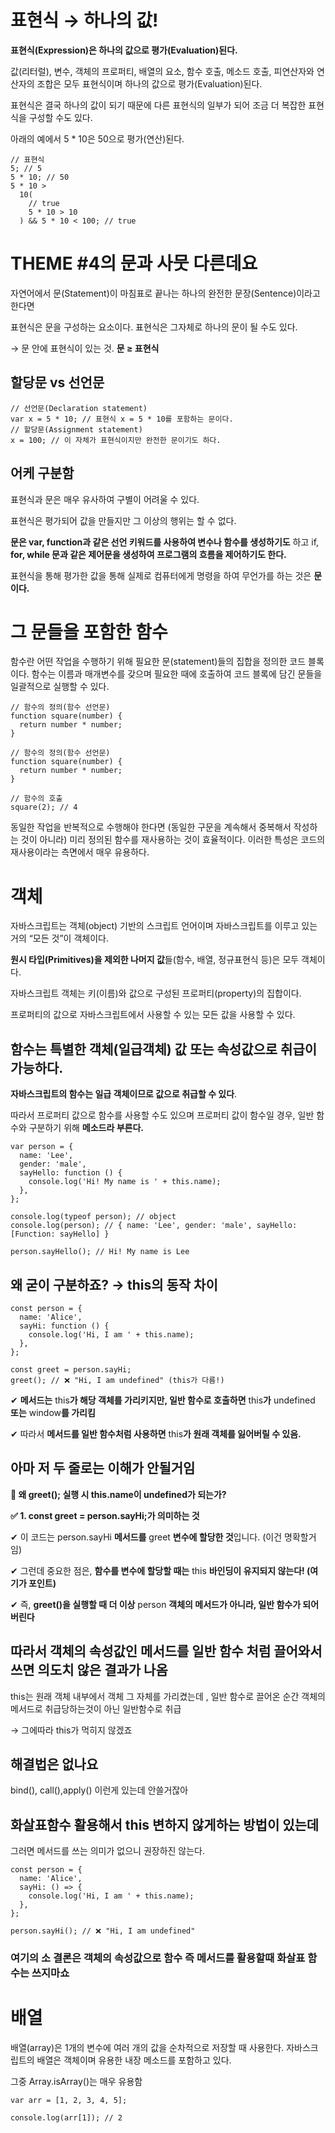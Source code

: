 # **표현식 → 하나의 값!**

**표현식(Expression)은 하나의 값으로 평가(Evaluation)된다.**

값(리터럴), 변수, 객체의 프로퍼티, 배열의 요소, 함수 호출, 메소드 호출, 피연산자와 연산자의 조합은 모두 표현식이며 하나의 값으로 평가(Evaluation)된다.

표현식은 결국 하나의 값이 되기 때문에 다른 표현식의 일부가 되어 조금 더 복잡한 표현식을 구성할 수도 있다.

아래의 예에서 5 \* 10은 50으로 평가(연산)된다.

```tsx
// 표현식
5; // 5
5 * 10; // 50
5 * 10 >
  10(
    // true
    5 * 10 > 10
  ) && 5 * 10 < 100; // true
```

# THEME #4의 문과 사뭇 다른데요

자연어에서 문(Statement)이 마침표로 끝나는 하나의 완전한 문장(Sentence)이라고 한다면

표현식은 문을 구성하는 요소이다. 표현식은 그자체로 하나의 문이 될 수도 있다.

→ 문 안에 표현식이 있는 것. **문 ≥ 표현식**

## 할당문 vs 선언문

```tsx
// 선언문(Declaration statement)
var x = 5 * 10; // 표현식 x = 5 * 10를 포함하는 문이다.
// 할당문(Assignment statement)
x = 100; // 이 자체가 표현식이지만 완전한 문이기도 하다.
```

## 어케 구분함

표현식과 문은 매우 유사하여 구별이 어려울 수 있다.

표현식은 평가되어 값을 만들지만 그 이상의 행위는 할 수 없다.

**문은 var, function과 같은 선언 키워드를 사용하여 변수나 함수를 생성하기도** 하고 if, **for, while 문과 같은 제어문을 생성하여 프로그램의 흐름을 제어하기도 한다.**

표현식을 통해 평가한 값을 통해 실제로 컴퓨터에게 명령을 하여 무언가를 하는 것은 **문이다.**

# 그 문들을 포함한 함수

함수란 어떤 작업을 수행하기 위해 필요한 문(statement)들의 집합을 정의한 코드 블록이다. 함수는 이름과 매개변수를 갖으며 필요한 때에 호출하여 코드 블록에 담긴 문들을 일괄적으로 실행할 수 있다.

```tsx
// 함수의 정의(함수 선언문)
function square(number) {
  return number * number;
}

// 함수의 정의(함수 선언문)
function square(number) {
  return number * number;
}

// 함수의 호출
square(2); // 4
```

동일한 작업을 반복적으로 수행해야 한다면 (동일한 구문을 계속해서 중복해서 작성하는 것이 아니라) 미리 정의된 함수를 재사용하는 것이 효율적이다. 이러한 특성은 코드의 재사용이라는 측면에서 매우 유용하다.

# **객체**

자바스크립트는 객체(object) 기반의 스크립트 언어이며 자바스크립트를 이루고 있는 거의 “모든 것”이 객체이다.

**원시 타입(Primitives)을 제외한 나머지 값**들(함수, 배열, 정규표현식 등)은 모두 객체이다.

자바스크립트 객체는 키(이름)와 값으로 구성된 프로퍼티(property)의 집합이다.

프로퍼티의 값으로 자바스크립트에서 사용할 수 있는 모든 값을 사용할 수 있다.

## 함수는 특별한 객체(일급객체) 값 또는 속성값으로 취급이 가능하다.

**자바스크립트의 함수는 일급 객체이므로 값으로 취급할 수 있다**.

따라서 프로퍼티 값으로 함수를 사용할 수도 있으며 프로퍼티 값이 함수일 경우, 일반 함수와 구분하기 위해 **메소드라 부른다.**

```tsx
var person = {
  name: 'Lee',
  gender: 'male',
  sayHello: function () {
    console.log('Hi! My name is ' + this.name);
  },
};

console.log(typeof person); // object
console.log(person); // { name: 'Lee', gender: 'male', sayHello: [Function: sayHello] }

person.sayHello(); // Hi! My name is Lee
```

## 왜 굳이 구분하죠? → this의 동작 차이

```tsx
const person = {
  name: 'Alice',
  sayHi: function () {
    console.log('Hi, I am ' + this.name);
  },
};

const greet = person.sayHi;
greet(); // ❌ "Hi, I am undefined" (this가 다름!)
```

✔ **메서드는** this**가 해당 객체를 가리키지만, 일반 함수로 호출하면** this**가** undefined **또는** window**를 가리킴**

✔ 따라서 **메서드를 일반 함수처럼 사용하면** this**가 원래 객체를 잃어버릴 수 있음.**

## 아마 저 두 줄로는 이해가 안될거임

**🚀 왜 greet(); 실행 시 this.name이 undefined가 되는가?**

**✅ 1. const greet = person.sayHi;가 의미하는 것**

✔ 이 코드는 person.sayHi **메서드를** greet **변수에 할당한 것**입니다. (이건 명확할거임)

✔ 그런데 중요한 점은, **함수를 변수에 할당할 때는** this **바인딩이 유지되지 않는다! (여기가 포인트)**

✔ 즉, **greet()을 실행할 때 더 이상** person **객체의 메서드가 아니라, 일반 함수가 되어버린다**

## 따라서 객체의 속성값인 메서드를 일반 함수 처럼 끌어와서 쓰면 의도치 않은 결과가 나옴

this는 원래 객체 내부에서 객체 그 자체를 가리켰는데 , 일반 함수로 끌어온 순간 객체의 메서드로 취급당하는것이 아닌 일반함수로 취급

→ 그에따라 this가 먹히지 않겠죠

## 해결법은 없나요

bind(), call(),apply() 이런게 있는데 안쓸거잖아

## 화살표함수 활용해서 this 변하지 않게하는 방법이 있는데

그러면 메서드를 쓰는 의미가 없으니 권장하진 않는다.

```tsx
const person = {
  name: 'Alice',
  sayHi: () => {
    console.log('Hi, I am ' + this.name);
  },
};

person.sayHi(); // ❌ "Hi, I am undefined"
```

### 여기의 소 결론은 객체의 속성값으로 함수 즉 메서드를 활용할때 화살표 함수는 쓰지마쇼

# **배열**

배열(array)은 1개의 변수에 여러 개의 값을 순차적으로 저장할 때 사용한다. 자바스크립트의 배열은 객체이며 유용한 내장 메소드를 포함하고 있다.

그중 Array.isArray()는 매우 유용함

```tsx
var arr = [1, 2, 3, 4, 5];

console.log(arr[1]); // 2
```
